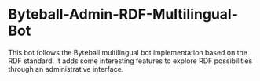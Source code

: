 # Byteball-Admin-RDF-Multilingual-Bot
This bot follows the Byteball multilingual bot implementation based on the RDF standard. It adds some interesting features to explore RDF possibilities through an administrative interface.
